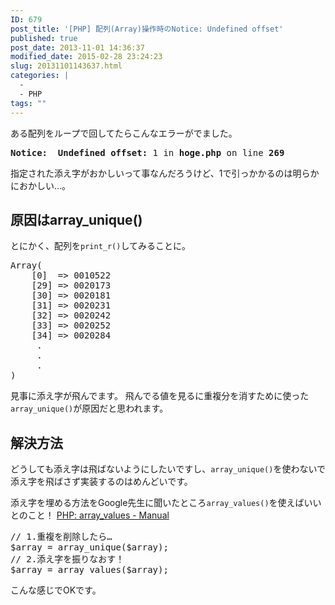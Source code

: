 ```yaml
---
ID: 679
post_title: '[PHP] 配列(Array)操作時のNotice: Undefined offset'
published: true
post_date: 2013-11-01 14:36:37
modified_date: 2015-02-28 23:24:23
slug: 20131101143637.html
categories: |
  -
  - PHP
tags: ""
---
```

ある配列をループで回してたらこんなエラーがでました。
<pre><strong>Notice:  Undefined offset:</strong> 1 in <b>hoge.php</b> on line <b>269</b></pre>
指定された添え字がおかしいって事なんだろうけど、1で引っかかるのは明らかにおかしい…。
<!--more-->
<h2>原因はarray_unique()</h2>
とにかく、配列を<code>print_r()</code>してみることに。
<pre class="prettyprint linenums lang-php">Array(
	[0]  => 0010522
	[29] => 0020173
	[30] => 0020181
	[31] => 0020231
	[32] => 0020242
	[33] => 0020252
	[34] => 0020284
	 .
	 .
	 .
)</pre>
見事に添え字が飛んでます。
飛んでる値を見るに重複分を消すために使った<code>array_unique()</code>が原因だと思われます。

<h2>解決方法</h2>
どうしても添え字は飛ばないようにしたいですし、<code>array_unique()</code>を使わないで添え字を飛ばさず実装するのはめんどいです。

添え字を埋める方法をGoogle先生に聞いたところ<code>array_values()</code>を使えばいいとのこと！
<a href="http://goo.gl/1dbrrA" target="_blank">PHP: array_values - Manual</a>

<pre class="prettyprint linenums lang-php">// 1.重複を削除したら…
$array = array_unique($array);
// 2.添え字を振りなおす！
$array = array_values($array);</pre>

こんな感じでOKです。